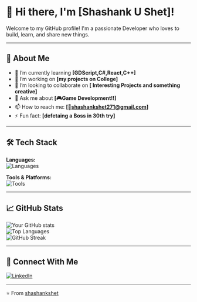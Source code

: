 # 👋 Hi there, I'm [Shashank U Shet]!

Welcome to my GitHub profile! I'm a passionate Developer who loves to build, learn, and share new things.

---

## 🚀 About Me

- 🌱 I’m currently learning **[GDScript,C#,React,C++]**
- 💼 I’m working on **[my projects on College]**
- 👯 I’m looking to collaborate on **[ Interesting Projects and something creative]**
- 💬 Ask me about **[🎮Game Development!!]**
- 📫 How to reach me: **[📧shashankshet271@gmail.com]**
- ⚡ Fun fact: **[defetaing a Boss in 30th try]**

---

## 🛠️ Tech Stack

**Languages:**  
![Languages](https://skillicons.dev/icons?i=php,python,java,c,html,css)



**Tools & Platforms:**  
![Tools](https://skillicons.dev/icons?i=git,github,vscode)

---

## 📈 GitHub Stats

![Your GitHub stats](https://github-readme-stats.vercel.app/api?username=shashank-121A&show_icons=true&theme=tokyonight)  
![Top Languages](https://github-readme-stats.vercel.app/api/top-langs/?username=shashank-121A&layout=compact&theme=tokyonight)  
![GitHub Streak](https://github-readme-streak-stats.herokuapp.com/?user=shashank-121A&theme=tokyonight)

---



## 🤝 Connect With Me

[![LinkedIn](https://img.shields.io/badge/LinkedIn-blue?style=for-the-badge&logo=linkedin)](https://linkedin.com/in/YOUR-LINKEDIN)  

---

⭐️ From [shashankshet](https://github.com/shashank-121A)
